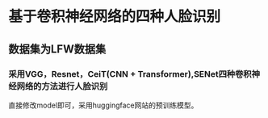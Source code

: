 # 基于卷积神经网络的四种人脸识别
## 数据集为LFW数据集
### 采用VGG，Resnet，CeiT(CNN + Transformer),SENet四种卷积神经网络的方法进行人脸识别
直接修改model即可，采用huggingface网站的预训练模型。
